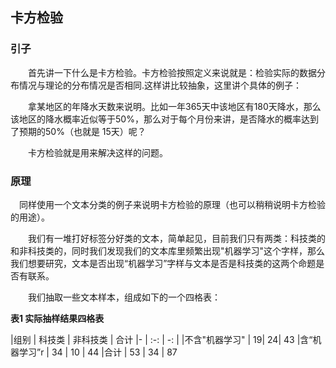 ## 卡方检验

### 引子

　　首先讲一下什么是卡方检验。卡方检验按照定义来说就是：检验实际的数据分布情况与理论的分布情况是否相同.这样讲比较抽象，这里讲个具体的例子：

　　拿某地区的年降水天数来说明。比如一年365天中该地区有180天降水，那么该地区的降水概率近似等于50%，那么对于每个月份来讲，是否降水的概率达到了预期的50%（也就是 15天）呢？

　　卡方检验就是用来解决这样的问题。

### 原理

　同样使用一个文本分类的例子来说明卡方检验的原理（也可以稍稍说明卡方检验的用途）。

　　我们有一堆打好标签分好类的文本，简单起见，目前我们只有两类：科技类的和非科技类的，同时我们发现我们的文本库里频繁出现"机器学习"这个字样，那么我们想要研究，文本是否出现“机器学习”字样与文本是否是科技类的这两个命题是否有联系。

　　我们抽取一些文本样本，组成如下的一个四格表：

**表1 实际抽样结果四格表**


|组别 | 科技类 | 非科技类 | 合计
|- | :-: | -: |
|不含"机器学习" | 19| 24| 43
|含“机器学习”r | 34 | 10 | 44
|合计 | 53 | 34 | 87
